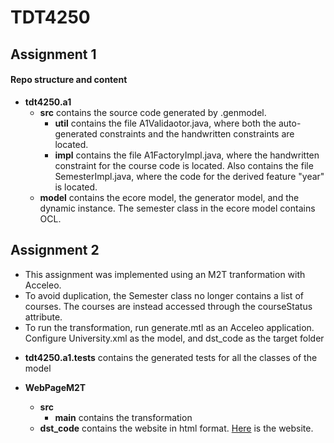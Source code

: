 # TDT4250
## Assignment 1
#### Repo structure and content
* **tdt4250.a1**
     * **src** contains the source code generated by .genmodel.
          * **util** contains the file A1Validaotor.java, where both the auto-generated constraints and the handwritten constraints are located.
          * **impl** contains the file A1FactoryImpl.java, where the handwritten constraint for the course code is located. Also contains the file SemesterImpl.java, where the code for the derived feature "year" is located.
     * **model** contains the ecore model, the generator model, and the dynamic instance. The semester class in the ecore model contains OCL.

## Assignment 2

- This assignment was implemented using an M2T tranformation with Acceleo.
- To avoid duplication, the Semester class no longer contains a list of courses. The courses are instead accessed through the courseStatus attribute.
- To run the transformation, run generate.mtl as an Acceleo application. Configure University.xml as the model, and dst_code as the target folder

* **tdt4250.a1.tests**
     contains the generated tests for all the classes of the model

* **WebPageM2T**
     * **src**
          * **main** contains the transformation
     * **dst_code** contains the website in html format. [Here](https://github.com/Herchr/TDT4250/blob/main/WebPageM2T/dst_code/NTNU.html) is the website.
 

    
